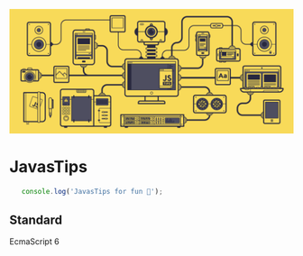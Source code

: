 ![alt text](js.gif)

# JavasTips
```javascript 
   console.log('JavasTips for fun 🤯');
```

## Standard
  EcmaScript 6 

